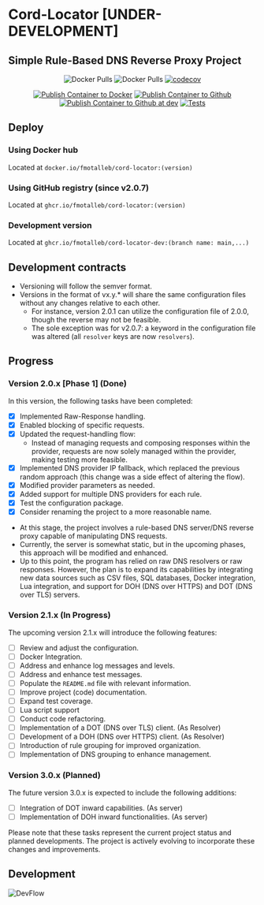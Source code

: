 # Cord-Locator [**UNDER-DEVELOPMENT**]

## Simple Rule-Based DNS Reverse Proxy Project

<div align="center">

![Docker Pulls<Depricated>](https://img.shields.io/docker/pulls/fmotalleb/mockery) ![Docker Pulls](https://img.shields.io/docker/pulls/fmotalleb/cord-locator) [![codecov](https://codecov.io/gh/FMotalleb/cord-locator/branch/main/graph/badge.svg?token=MPZZYK0LUJ)](https://codecov.io/gh/FMotalleb/cord-locator)

[![Publish Container to Docker](https://github.com/FMotalleb/cord-locator/actions/workflows/docker-reg.yml/badge.svg)](https://github.com/FMotalleb/cord-locator/actions/workflows/docker-reg.yml)
[![Publish Container to Github](https://github.com/FMotalleb/cord-locator/actions/workflows/github-reg.yml/badge.svg)](https://github.com/FMotalleb/cord-locator/actions/workflows/github-reg.yml)
[![Publish Container to Github at dev](https://github.com/FMotalleb/cord-locator/actions/workflows/github-reg-dev.yml/badge.svg)](https://github.com/FMotalleb/cord-locator/actions/workflows/github-reg-dev.yml)
[![Tests](https://github.com/FMotalleb/cord-locator/actions/workflows/tests.yml/badge.svg)](https://github.com/FMotalleb/cord-locator/actions/workflows/tests.yml)

</div>

## Deploy

### Using Docker hub

Located at `docker.io/fmotalleb/cord-locator:(version)`

### Using GitHub registry (since v2.0.7)

Located at `ghcr.io/fmotalleb/cord-locator:(version)`

### Development version

Located at `ghcr.io/fmotalleb/cord-locator-dev:(branch name: main,...)`

## Development contracts

* Versioning will follow the semver format.
* Versions in the format of vx.y.* will share the same configuration files without any changes relative to each other.
  * For instance, version 2.0.1 can utilize the configuration file of 2.0.0, though the reverse may not be feasible.
  * The sole exception was for v2.0.7: a keyword in the configuration file was altered (all `resolver` keys are now `resolvers`).

## Progress

### Version 2.0.x [Phase 1] (Done)

In this version, the following tasks have been completed:

* [X] Implemented Raw-Response handling.
* [X] Enabled blocking of specific requests.
* [X] Updated the request-handling flow:
  * Instead of managing requests and composing responses within the provider, requests are now solely managed within the provider, making testing more feasible.
* [X] Implemented DNS provider IP fallback, which replaced the previous random approach (this change was a side effect of altering the flow).
* [X] Modified provider parameters as needed.
* [X] Added support for multiple DNS providers for each rule.
* [X] Test the configuration package.
* [X] Consider renaming the project to a more reasonable name.

 * At this stage, the project involves a rule-based DNS server/DNS reverse proxy capable of manipulating DNS requests.
 * Currently, the server is somewhat static, but in the upcoming phases, this approach will be modified and enhanced.
 * Up to this point, the program has relied on raw DNS resolvers or raw responses. However, the plan is to expand its capabilities by integrating new data sources such as CSV files, SQL databases, Docker integration, Lua integration, and support for DOH (DNS over HTTPS) and DOT (DNS over TLS) servers.

### Version 2.1.x (In Progress)

The upcoming version 2.1.x will introduce the following features:

* [ ] Review and adjust the configuration.
* [ ] Docker Integration.
* [ ] Address and enhance log messages and levels.
* [ ] Address and enhance test messages.
* [ ] Populate the `README.md` file with relevant information.
* [ ] Improve project (code) documentation.
* [ ] Expand test coverage.
* [ ] Lua script support
* [ ] Conduct code refactoring.
* [ ] Implementation of a DOT (DNS over TLS) client. (As Resolver)
* [ ] Development of a DOH (DNS over HTTPS) client. (As Resolver)
* [ ] Introduction of rule grouping for improved organization.
* [ ] Implementation of DNS grouping to enhance management.

### Version 3.0.x (Planned)

The future version 3.0.x is expected to include the following additions:

* [ ] Integration of DOT inward capabilities. (As server)
* [ ] Implementation of DOH inward functionalities. (As server)

Please note that these tasks represent the current project status and planned developments. The project is actively evolving to incorporate these changes and improvements.

## Development

![DevFlow](https://github.com/FMotalleb/cord-locator/assets/30149519/33bfc423-cb14-48b6-ac95-120dfcf946ac)

